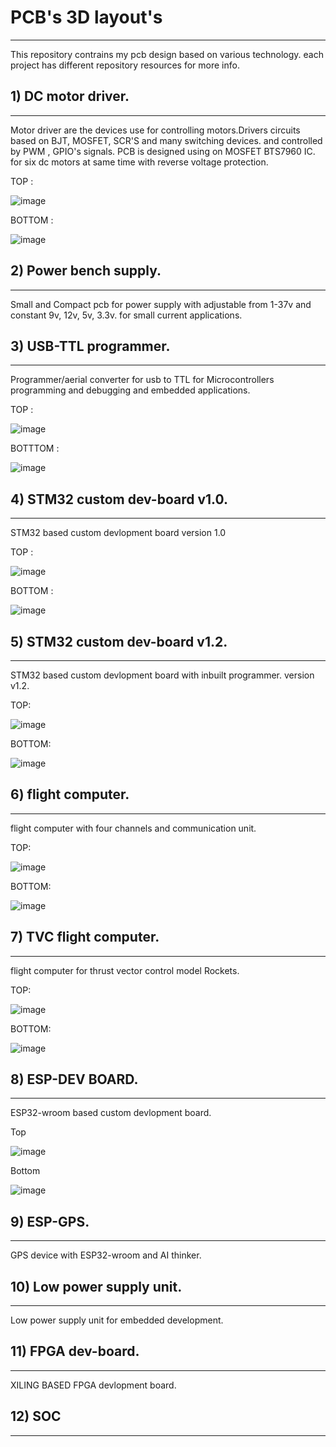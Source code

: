# PCB's 3D layout's
---
This repository contrains my pcb design based on various technology. each project has different repository resources for more info.



## 1) DC motor driver.

---

Motor driver are the devices use for controlling motors.Drivers circuits based on BJT, MOSFET, SCR'S and many switching devices.
and controlled by PWM , GPIO's signals.
PCB is designed using on MOSFET BTS7960 IC.
for  six dc motors at same time with reverse voltage protection.

   TOP :
    
![image](https://github.com/Himanshukohale22/My-designs/assets/114358863/417be6b6-0469-4558-b495-6febdaf5d5b0)

   BOTTOM :
    
 ![image](https://github.com/Himanshukohale22/My-designs/assets/114358863/90b4cf78-ae9b-4529-9c10-98701d2d6684)


## 2) Power bench supply.
---
Small and Compact pcb for power supply with adjustable from 1-37v and constant 9v, 12v, 5v, 3.3v. for small current applications.




## 3) USB-TTL programmer.
---
Programmer/aerial converter for usb to TTL for Microcontrollers programming and debugging and embedded applications.

   TOP :

   ![image](https://github.com/Himanshukohale22/My-designs/assets/114358863/60ba0698-8a26-4248-838f-e77925a22d94)


   BOTTTOM : 
   
   ![image](https://github.com/Himanshukohale22/My-designs/assets/114358863/43f06864-87b5-4f8d-80e3-c9d36f74d612)
   

## 4) STM32 custom dev-board v1.0.
---
STM32 based custom devlopment board version 1.0

TOP :

![image](https://github.com/Himanshukohale22/My-designs/assets/114358863/13d2594e-c80f-416e-99e2-1da25ae6a1e8)


BOTTOM :

![image](https://github.com/Himanshukohale22/My-designs/assets/114358863/ea5c7781-c8cd-425c-b4ef-af29e8480a56)



## 5) STM32 custom dev-board v1.2.
---
STM32 based custom devlopment board with inbuilt programmer. version v1.2.

TOP:


![image](https://github.com/Himanshukohale22/stm32-custom-board-v1.2/assets/114358863/14214dac-d3af-43d1-8a7f-21b961678d73)


BOTTOM: 



![image](https://github.com/Himanshukohale22/stm32-custom-board-v1.2/assets/114358863/d6d21a43-b10b-4b70-b660-7e2cf4b57da9)


## 6) flight computer.
---
flight computer with four channels and communication unit. 

TOP:

![image](https://github.com/Himanshukohale22/My-designs/assets/114358863/9ce227f8-2f4e-4acc-87a6-3d659baaa035)


BOTTOM:

![image](https://github.com/Himanshukohale22/My-designs/assets/114358863/93f55f79-7dab-4774-8d0b-141308a37481)



## 7) TVC flight computer.
---
flight computer for thrust vector control model Rockets.

TOP:

![image](https://github.com/Himanshukohale22/My-designs/assets/114358863/0e132638-bc55-4880-95a8-99cf04158268)


BOTTOM:

![image](https://github.com/Himanshukohale22/My-designs/assets/114358863/c8f506c3-5792-4e9a-9964-d25230d0e0f8)






## 8) ESP-DEV BOARD.
---
ESP32-wroom based custom devlopment board.

Top

![image](https://github.com/Himanshukohale22/My-designs/assets/114358863/6b05cad3-272b-4ff5-a0a2-9aeef33395cd)


Bottom 

![image](https://github.com/Himanshukohale22/My-designs/assets/114358863/d14b17ef-f137-489d-a663-2ffb20d17e1c)


## 9) ESP-GPS.
---
GPS device with ESP32-wroom and AI thinker.



## 10) Low power supply unit.
---
Low power supply unit for embedded development.


 
## 11) FPGA dev-board.
---
XILING BASED FPGA devlopment board.



## 12) SOC 
---




